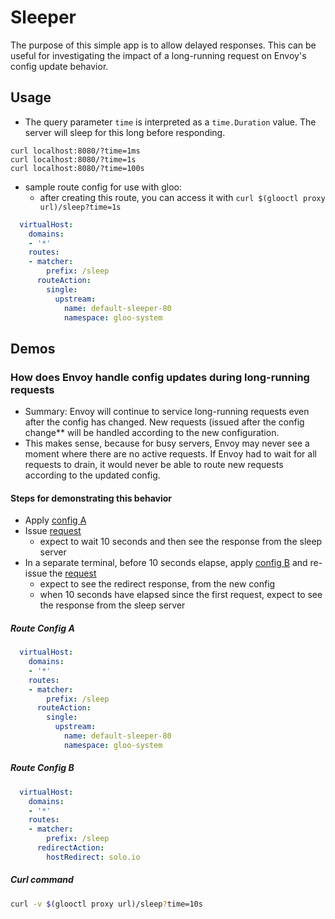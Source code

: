 # Sleeper

The purpose of this simple app is to allow delayed responses. This can be useful for investigating the impact of a long-running request on Envoy's config update behavior.

## Usage

- The query parameter `time` is interpreted as a `time.Duration` value. The server will sleep for this long before responding.

```
curl localhost:8080/?time=1ms
curl localhost:8080/?time=1s
curl localhost:8080/?time=100s
```

- sample route config for use with gloo:
  - after creating this route, you can access it with `curl $(glooctl proxy url)/sleep?time=1s`

```yaml
  virtualHost:
    domains:
    - '*'
    routes:
    - matcher:
        prefix: /sleep
      routeAction:
        single:
          upstream:
            name: default-sleeper-80
            namespace: gloo-system
```

## Demos

### How does Envoy handle config updates during long-running requests

- Summary: Envoy will continue to service long-running requests even after the config has changed. New requests (issued after the config change** will be handled according to the new configuration.
- This makes sense, because for busy servers, Envoy may never see a moment where there are no active requests. If Envoy had to wait for all requests to drain, it would never be able to route new requests according to the updated config.

#### Steps for demonstrating this behavior

- Apply [config A](#route-config-a)
- Issue [request](#curl-command)
  - expect to wait 10 seconds and then see the response from the sleep server
- In a separate terminal, before 10 seconds elapse, apply [config B](#route-config-b) and re-issue the [request](#curl-command)
  - expect to see the redirect response, from the new config
  - when 10 seconds have elapsed since the first request, expect to see the response from the sleep server

##### Route Config A

```yaml
  virtualHost:
    domains:
    - '*'
    routes:
    - matcher:
        prefix: /sleep
      routeAction:
        single:
          upstream:
            name: default-sleeper-80
            namespace: gloo-system
```

##### Route Config B

```yaml
  virtualHost:
    domains:
    - '*'
    routes:
    - matcher:
        prefix: /sleep
      redirectAction:
        hostRedirect: solo.io
```

##### Curl command

```bash
curl -v $(glooctl proxy url)/sleep?time=10s
```
